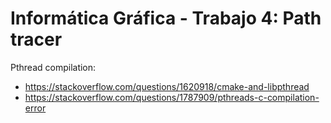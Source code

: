# Informática Gráfica - Trabajo 4: Path tracer

Pthread compilation:  
 - https://stackoverflow.com/questions/1620918/cmake-and-libpthread  
 - https://stackoverflow.com/questions/1787909/pthreads-c-compilation-error  
